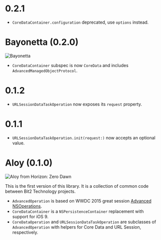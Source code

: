 # 0.2.1

- `CoreDataContainer.configuration` deprecated, use `options` instead.

# Bayonetta (0.2.0)
![Bayonetta](https://user-images.githubusercontent.com/11697241/33946493-186cc42a-e009-11e7-87c0-1475b5f95f04.jpg)

- `CoreDataContainer` subspec is now `CoreData` and includes `AdvancedManagedObjectProtocol`.

# 0.1.2

- `URLSessionDataTaskOperation` now exposes its `request` property.

# 0.1.1

- `URLSessionDataTaskOperation.init(request:)` now accepts an optional value.

# Aloy (0.1.0)
![Aloy from Horizon: Zero Dawn](https://user-images.githubusercontent.com/11697241/33392376-0992300c-d523-11e7-8bd8-98d0387cc8af.jpg)

This is the first version of this library. It is a collection of common code between Bit2 Technology projects.

- `AdvancedOperation` is based on WWDC 2015 great session [Advanced NSOperations](https://developer.apple.com/videos/play/wwdc2015/226/).
- `CoreDataContainer` is a `NSPersistenceContainer` replacement with support for iOS 9.
- `CoreDataOperation` and `URLSessionDataTaskOperation` are subclasses of `AdvancedOperation` with helpers for Core Data and URL Session, respectively.

